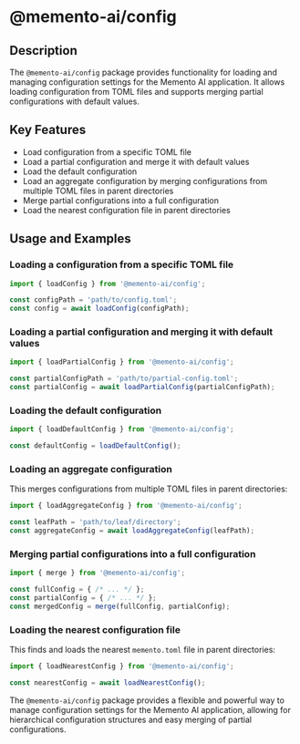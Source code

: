 # @memento-ai/config

## Description
The `@memento-ai/config` package provides functionality for loading and managing configuration settings for the Memento AI application. It allows loading configuration from TOML files and supports merging partial configurations with default values.

## Key Features
- Load configuration from a specific TOML file
- Load a partial configuration and merge it with default values
- Load the default configuration
- Load an aggregate configuration by merging configurations from multiple TOML files in parent directories
- Merge partial configurations into a full configuration
- Load the nearest configuration file in parent directories

## Usage and Examples

### Loading a configuration from a specific TOML file

```typescript
import { loadConfig } from '@memento-ai/config';

const configPath = 'path/to/config.toml';
const config = await loadConfig(configPath);
```

### Loading a partial configuration and merging it with default values

```typescript
import { loadPartialConfig } from '@memento-ai/config';

const partialConfigPath = 'path/to/partial-config.toml';
const partialConfig = await loadPartialConfig(partialConfigPath);
```

### Loading the default configuration

```typescript
import { loadDefaultConfig } from '@memento-ai/config';

const defaultConfig = loadDefaultConfig();
```

### Loading an aggregate configuration

This merges configurations from multiple TOML files in parent directories:

```typescript
import { loadAggregateConfig } from '@memento-ai/config';

const leafPath = 'path/to/leaf/directory';
const aggregateConfig = await loadAggregateConfig(leafPath);
```

### Merging partial configurations into a full configuration

```typescript
import { merge } from '@memento-ai/config';

const fullConfig = { /* ... */ };
const partialConfig = { /* ... */ };
const mergedConfig = merge(fullConfig, partialConfig);
```

### Loading the nearest configuration file

This finds and loads the nearest `memento.toml` file in parent directories:

```typescript
import { loadNearestConfig } from '@memento-ai/config';

const nearestConfig = await loadNearestConfig();
```

The `@memento-ai/config` package provides a flexible and powerful way to manage configuration settings for the Memento AI application, allowing for hierarchical configuration structures and easy merging of partial configurations.
